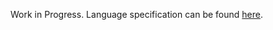 Work in Progress. Language specification can be found [here](https://github.com/mjslee/gidget4/wiki/Language).
